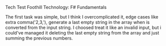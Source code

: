 Tech Test Foothill Technology: F# Fundamentals

The first task was simple, but I think I overcomplicated it, edge cases like extra comma('2,3,'), 
generate a last empty string in the array when is converted from the input string. I choosed 
treat it like an invalid input, but i could've managed it deleting the last empty string from 
the array and just summing the previous numbers.
